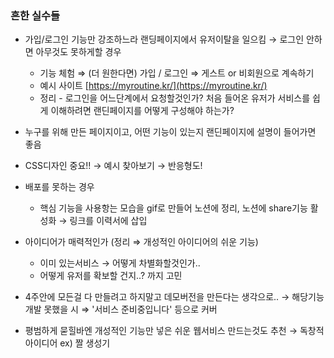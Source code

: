 ### 흔한 실수들

- 가입/로그인 기능만 강조하느라 랜딩페이지에서 유저이탈을 일으킴 → 로그인 안하면 아무것도 못하게할 경우
    - 기능 체험 ⇒ (더 원한다면) 가입 / 로그인  ⇒ 게스트 or 비회원으로 계속하기
    - 예시 사이트 [https://myroutine.kr/](https://myroutine.kr/)
    - 정리 - 로그인을 어느단계에서 요청할것인가? 처음 들어온 유저가 서비스를 쉽게 이해하려면 랜딘페이지를 어떻게 구성해야 하는가?
- 누구를 위해 만든 페이지이고, 어떤 기능이 있는지 랜딘페이지에 설명이 들어가면 좋음
- CSS디자인 중요!! → 예시 찾아보기 → 반응형도!

- 배포를 못하는 경우
    - 핵심 기능을 사용항는 모습을  gif로 만들어 노션에 정리, 노션에 share기능 활성화 → 링크를 이력서에 삽입

- 아이디어가 매력적인가 (정리 ⇒ 개성적인 아이디어의 쉬운 기능)
    - 이미 있는서비스 → 어떻게 차별화할것인가..
    - 어떻게 유저를 확보할 건지..? 까지 고민
- 4주안에 모든걸 다 만들려고 하지말고 데모버전을 만든다는 생각으로.. → 해당기능 개발 못했을 시 ⇒ '서비스 준비중입니다' 등으로 커버
- 평범하게 묻힐바엔 개성적인 기능만 넣은 쉬운 웹서비스 만드는것도 추천 → 독창적 아이디어 ex) 짤 생성기
